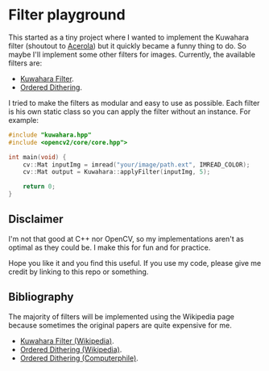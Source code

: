 # Filter playground

This started as a tiny project where I wanted to implement the Kuwahara filter (shoutout to [Acerola](https://www.youtube.com/watch?v=LDhN-JK3U9g)) but it quickly became a funny thing to do. So maybe I'll implement some other filters for images. Currently, the available filters are:

- [Kuwahara Filter](https://en.wikipedia.org/wiki/Kuwahara_filter).
- [Ordered Dithering](https://en.wikipedia.org/wiki/Ordered_dithering).

I tried to make the filters as modular and easy to use as possible. Each filter is his own static class so you can apply the filter without an instance. For example:

```cpp
#include "kuwahara.hpp"
#include <opencv2/core/core.hpp">

int main(void) {
	cv::Mat inputImg = imread("your/image/path.ext", IMREAD_COLOR);
	cv::Mat output = Kuwahara::applyFilter(inputImg, 5);

	return 0;
}
```

## Disclaimer

I'm not that good at C++ nor OpenCV, so my implementations aren't as optimal as they could be. I make this for fun and for practice.

Hope you like it and you find this useful. If you use my code, please give me credit by linking to this repo or something.

## Bibliography

The majority of filters will be implemented using the Wikipedia page because sometimes the original papers are quite expensive for me.

- [Kuwahara Filter (Wikipedia)](https://en.wikipedia.org/wiki/Kuwahara_filter).
- [Ordered Dithering (Wikipedia)](https://en.wikipedia.org/wiki/Ordered_dithering).
- [Ordered Dithering (Computerphile)](https://www.youtube.com/watch?v=IviNO7iICTM).
